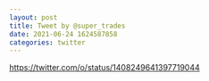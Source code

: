 ```yaml
--- 
layout: post 
title: Tweet by @super_trades 
date: 2021-06-24 1624587858 
categories: twitter 
--- 
```

https://twitter.com/o/status/1408249641397719044